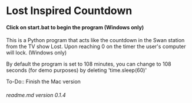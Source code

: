 # Lost Inspired Countdown

#### Click on start.bat to begin the program (Windows only)

This is a Python program that acts like the countdown in the Swan station from the TV show Lost. Upon reaching 0 on the timer the user's computer will lock. (Windows only)

By default the program is set to 108 minutes, you can change to 108 seconds (for demo purposes) by deleting 'time.sleep(60)'


To-Do::
Finish the Mac version
###### readme.md version 0.1.4
